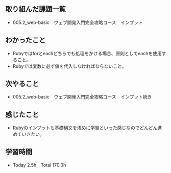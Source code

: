## 取り組んだ課題一覧  
- 005.2_web-basic　ウェブ開発入門完全攻略コース　インプット
## わかったこと
- Rubyではforとeachどちらでも処理をかける場合、原則としてeachを使用すること。
- Rubyでは変数に必ず値を代入しなければならないこと。
## 次やること  
- 005.2_web-basic　ウェブ開発入門完全攻略コース　インプット続き
## 感じたこと  
- Rubyのインプットも基礎構文を浅めに学習といった感じなのでどんどん進めていきたい。
## 学習時間  
- Today 2.5h　Total 170.0h
